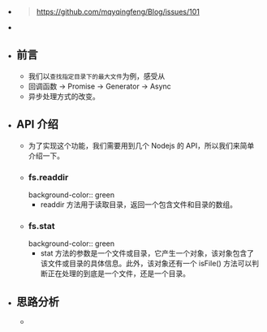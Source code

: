 - > https://github.com/mqyqingfeng/Blog/issues/101
-
- ## 前言
	- 我们以`查找指定目录下的最大文件`为例，感受从
	- 回调函数 -> Promise -> Generator -> Async
	- 异步处理方式的改变。
- ## API 介绍
	- 为了实现这个功能，我们需要用到几个 Nodejs 的 API，所以我们来简单介绍一下。
	- ### fs.readdir
	  background-color:: green
		- readdir 方法用于读取目录，返回一个包含文件和目录的数组。
	- ### fs.stat
	  background-color:: green
		- stat 方法的参数是一个文件或目录，它产生一个对象，该对象包含了该文件或目录的具体信息。此外，该对象还有一个 isFile() 方法可以判断正在处理的到底是一个文件，还是一个目录。
- ## 思路分析
	-